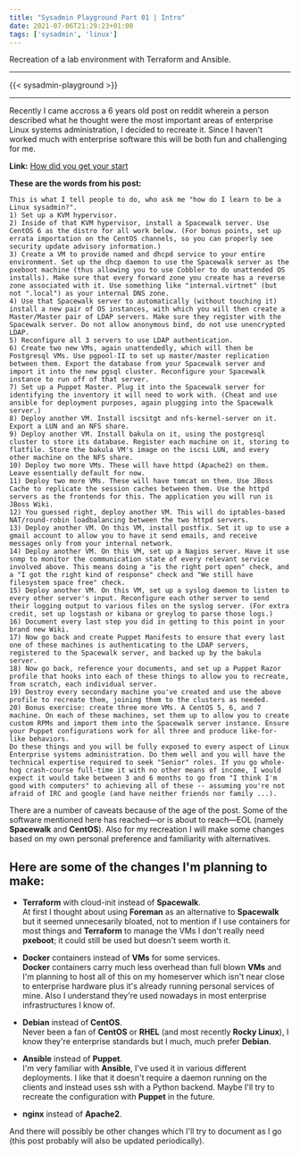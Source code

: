 ```yaml
---
title: "Sysadmin Playground Part 01 | Intro"
date: 2021-07-06T21:29:23+01:00
tags: ['sysadmin', 'linux']
---
```

Recreation of a lab environment with Terraform and Ansible.

<!--more-->

* * *

{{< sysadmin-playground >}}

* * *


Recently I came accross a 6 years old post on reddit wherein a person described what he thought were the most important areas of enterprise Linux systems administration, I decided to recreate it. Since I haven't worked much with enterprise software this will be both fun and challenging for me.

**Link:** [How did you get your start](https://teddit.net/r/linuxadmin/comments/2s924h/how_did_you_get_your_start/cnnw1ma/)

**These are the words from his post:**  

```
This is what I tell people to do, who ask me "how do I learn to be a Linux sysadmin?".  
1) Set up a KVM hypervisor.  
2) Inside of that KVM hypervisor, install a Spacewalk server. Use CentOS 6 as the distro for all work below. (For bonus points, set up errata importation on the CentOS channels, so you can properly see security update advisory information.)  
3) Create a VM to provide named and dhcpd service to your entire environment. Set up the dhcp daemon to use the Spacewalk server as the pxeboot machine (thus allowing you to use Cobbler to do unattended OS installs). Make sure that every forward zone you create has a reverse zone associated with it. Use something like "internal.virtnet" (but not ".local") as your internal DNS zone.  
4) Use that Spacewalk server to automatically (without touching it) install a new pair of OS instances, with which you will then create a Master/Master pair of LDAP servers. Make sure they register with the Spacewalk server. Do not allow anonymous bind, do not use unencrypted LDAP.  
5) Reconfigure all 3 servers to use LDAP authentication.  
6) Create two new VMs, again unattendedly, which will then be Postgresql VMs. Use pgpool-II to set up master/master replication between them. Export the database from your Spacewalk server and import it into the new pgsql cluster. Reconfigure your Spacewalk instance to run off of that server.  
7) Set up a Puppet Master. Plug it into the Spacewalk server for identifying the inventory it will need to work with. (Cheat and use ansible for deployment purposes, again plugging into the Spacewalk server.)  
8) Deploy another VM. Install iscsitgt and nfs-kernel-server on it. Export a LUN and an NFS share.  
9) Deploy another VM. Install bakula on it, using the postgresql cluster to store its database. Register each machine on it, storing to flatfile. Store the bakula VM's image on the iscsi LUN, and every other machine on the NFS share.  
10) Deploy two more VMs. These will have httpd (Apache2) on them. Leave essentially default for now.  
11) Deploy two more VMs. These will have tomcat on them. Use JBoss Cache to replicate the session caches between them. Use the httpd servers as the frontends for this. The application you will run is JBoss Wiki.  
12) You guessed right, deploy another VM. This will do iptables-based NAT/round-robin loadbalancing between the two httpd servers.  
13) Deploy another VM. On this VM, install postfix. Set it up to use a gmail account to allow you to have it send emails, and receive messages only from your internal network.  
14) Deploy another VM. On this VM, set up a Nagios server. Have it use snmp to monitor the communication state of every relevant service involved above. This means doing a "is the right port open" check, and a "I got the right kind of response" check and "We still have filesystem space free" check.  
15) Deploy another VM. On this VM, set up a syslog daemon to listen to every other server's input. Reconfigure each other server to send their logging output to various files on the syslog server. (For extra credit, set up logstash or kibana or greylog to parse those logs.)  
16) Document every last step you did in getting to this point in your brand new Wiki.  
17) Now go back and create Puppet Manifests to ensure that every last one of these machines is authenticating to the LDAP servers, registered to the Spacewalk server, and backed up by the bakula server.  
18) Now go back, reference your documents, and set up a Puppet Razor profile that hooks into each of these things to allow you to recreate, from scratch, each individual server.  
19) Destroy every secondary machine you've created and use the above profile to recreate them, joining them to the clusters as needed.  
20) Bonus exercise: create three more VMs. A CentOS 5, 6, and 7 machine. On each of these machines, set them up to allow you to create custom RPMs and import them into the Spacewalk server instance. Ensure your Puppet configurations work for all three and produce like-for-like behaviors.  
Do these things and you will be fully exposed to every aspect of Linux Enterprise systems administration. Do them well and you will have the technical expertise required to seek "Senior" roles. If you go whole-hog crash-course full-time it with no other means of income, I would expect it would take between 3 and 6 months to go from "I think I'm good with computers" to achieving all of these -- assuming you're not afraid of IRC and google (and have neither friends nor family ...).
```

There are a number of caveats because of the age of the post. Some of the software mentioned here has reached—or is about to reach—EOL (namely **Spacewalk** and **CentOS**). Also for my recreation I will make some changes based on my own personal preference and familiarity with alternatives.

## Here are some of the changes I'm planning to make:

* **Terraform** with cloud-init instead of **Spacewalk**.  
At first I thought about using **Foreman** as an alternative to **Spacewalk** but it seemed unnecesarily bloated, not to mention if I use containers for most things and **Terraform** to manage the VMs I don't really need **pxeboot**; it could still be used but doesn't seem worth it.

* **Docker** containers instead of **VMs** for some services.  
**Docker** containers carry much less overhead than full blown **VMs** and I'm planning to host all of this on my homeserver which isn't near close to enterprise hardware plus it's already running personal services of mine. Also I understand they're used nowadays in most enterprise infrastructures I know of.

* **Debian** instead of **CentOS**.  
Never been a fan of **CentOS** or **RHEL** (and most recently **Rocky Linux**), I know they're enterprise standards but I much, much prefer **Debian**.
* **Ansible** instead of **Puppet**.  
I'm very familiar with **Ansible**, I've used it in various different deployments. I like that it doesn't require a daemon running on the clients and instead uses ssh with a Python backend. Maybe I'll try to recreate the configuration with **Puppet** in the future.
* **nginx** instead of **Apache2**.

And there will possibly be other changes which I'll try to document as I go (this post probably will also be updated periodically).
